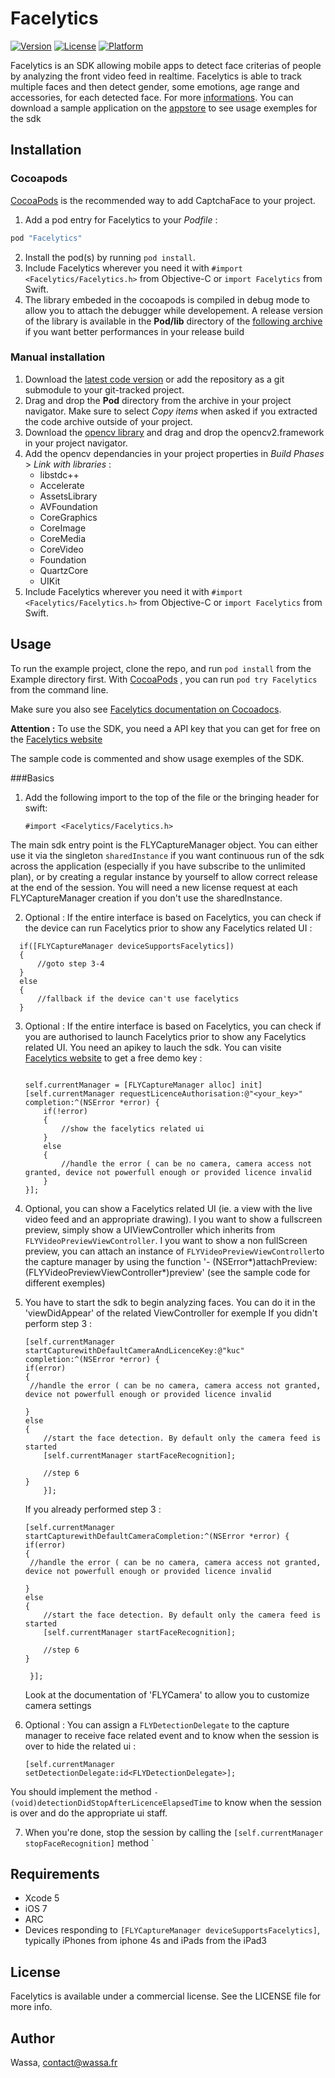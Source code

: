 # Facelytics

[![Version](https://img.shields.io/cocoapods/v/Facelytics.svg?style=flat)](http://cocoapods.org/pods/Facelytics)
[![License](https://img.shields.io/cocoapods/l/Facelytics.svg?style=flat)](http://cocoapods.org/pods/Facelytics)
[![Platform](https://img.shields.io/cocoapods/p/Facelytics.svg?style=flat)](http://cocoapods.org/pods/Facelytics)

Facelytics is an SDK allowing mobile apps to detect face criterias of people by analyzing the front video feed in realtime. Facelytics is able to track multiple faces and then detect gender, some emotions, age range and accessories, for each detected face. For more [informations](http://face-lytics.com). You can download a sample application on the [appstore](https://itunes.apple.com/ai/app/facelytics/id997764123) to see usage exemples for the sdk

## Installation

### Cocoapods

[CocoaPods](http://www.cocoapods.org) is the recommended way to add CaptchaFace to your project.

1. Add a pod entry for Facelytics to your *Podfile* :

```ruby
pod "Facelytics"
```

2. Install the pod(s) by running `pod install`.
3. Include Facelytics wherever you need it with `#import <Facelytics/Facelytics.h>` from Objective-C or `import Facelytics` from Swift.
4. The library embeded in the cocoapods is compiled in debug mode to allow you to attach the debugger while developement. A release version of the library is available in the **Pod/lib** directory of the [following archive](https://github.com/wassafr/Facelytics-ios/archive/master.zip) if you want better performances in your release build 

### Manual installation

1. Download the [latest code version](https://github.com/wassafr/Facelytics-ios/archive/master.zip) or add the repository as a git submodule to your git-tracked project.
2. Drag and drop the **Pod** directory from the archive in your project navigator. Make sure to select *Copy items* when asked if you extracted the code archive outside of your project.
3. Download the [opencv library](http://sourceforge.net/projects/opencvlibrary/files/opencv-ios/2.4.10/opencv2.framework.zip/download) and drag and drop the opencv2.framework in your project navigator.
4. Add the opencv dependancies in your project properties in *Build Phases* > *Link with libraries* :
    * libstdc++
    * Accelerate
    * AssetsLibrary
    * AVFoundation
    * CoreGraphics
    * CoreImage
    * CoreMedia
    * CoreVideo
    * Foundation
    * QuartzCore
    * UIKit
5. Include Facelytics wherever you need it with `#import <Facelytics/Facelytics.h>` from Objective-C or `import Facelytics` from Swift.




## Usage

To run the example project, clone the repo, and run `pod install` from the Example directory first. With [CocoaPods](http://www.cocoapods.org) , you can run `pod try Facelytics`
from the command line.

Make sure you also see [Facelytics documentation on Cocoadocs](http://cocoadocs.org/docsets/Faelytics).

**Attention :** To use the SDK, you need a API key that you can get for free on the [Facelytics website](http://face-lytics.com)

The sample code is commented and show usage exemples of the SDK.

###Basics
1. Add the following import to the top of the file or the bringing header for swift:

    ```
    #import <Facelytics/Facelytics.h>
    ```
The main sdk entry point is the FLYCaptureManager object. You can either use it via the singleton `sharedInstance` if you want continuous run of the sdk across the application (especially if you have subscribe to the unlimited plan), or by creating a regular instance by yourself to allow correct release at the end of the session. You will need a new license request at each FLYCaptureManager creation if you don't use the sharedInstance.
 
2. Optional : If the entire interface is based on Facelytics, you can check if the device can run Facelytics prior to show any Facelytics related UI :

  ```objc
    if([FLYCaptureManager deviceSupportsFacelytics])
    {
        //goto step 3-4
    }
    else
    {
        //fallback if the device can't use facelytics
    }
  ```
3. Optional : If the entire interface is based on Facelytics, you can check if you are authorised to launch Facelytics prior to show any Facelytics related UI. You need an apikey to lauch the sdk. You can visite  [Facelytics website](http://face-lytics.com) to get a free demo key :

    ```objc
    
    self.currentManager = [FLYCaptureManager alloc] init]
    [self.currentManager requestLicenceAuthorisation:@"<your_key>" completion:^(NSError *error) {
        if(!error)
        {
            //show the facelytics related ui
        }
        else
        {
            //handle the error ( can be no camera, camera access not granted, device not powerfull enough or provided licence invalid
        }
    }];
    ```

4. Optional, you can show a Facelytics related UI (ie. a view with the live video feed and an appropriate drawing). I you want to show a fullscreen preview, simply show a UIViewController which inherits from `FLYVideoPreviewViewController`. I you want to show a non fullScreen preview, you can attach an instance of `FLYVideoPreviewViewController`to the capture manager by using the function '- (NSError*)attachPreview:(FLYVideoPreviewViewController*)preview' (see the sample code for different exemples)
      
5. You have to start the sdk to begin analyzing faces. You can do it in the 'viewDidAppear' of the related ViewController for exemple
If you didn't perform step 3 :
   
   ```objc
   [self.currentManager startCapturewithDefaultCameraAndLicenceKey:@"kuc" completion:^(NSError *error) {
   if(error)
   {
    //handle the error ( can be no camera, camera access not granted, device not powerfull enough or provided licence invalid

   }
   else
   {
       //start the face detection. By default only the camera feed is started
       [self.currentManager startFaceRecognition];
       
       //step 6
   }
       }];
    ```
   
   If you already performed step 3 :
   
   ```objc
   [self.currentManager startCapturewithDefaultCameraCompletion:^(NSError *error) {
   if(error)
   {
    //handle the error ( can be no camera, camera access not granted, device not powerfull enough or provided licence invalid
   
   }
   else
   {
       //start the face detection. By default only the camera feed is started
       [self.currentManager startFaceRecognition];
       
       //step 6
   }
     
    }];
   ```
   Look at the documentation of 'FLYCamera' to allow you to customize camera settings
6. Optional : You can assign a `FLYDetectionDelegate` to the capture manager to receive face related event and to know when the session is over to hide the related ui :

    ```objc
    [self.currentManager setDetectionDelegate:id<FLYDetectionDelegate>];
    ```
You should implement the method `- (void)detectionDidStopAfterLicenceElapsedTime` to know when the session is over and do the appropriate ui staff.

7. When you're done, stop the session by calling the `[self.currentManager stopFaceRecognition]` method
`
 
## Requirements

* Xcode 5
* iOS 7
* ARC
* Devices responding to `[FLYCaptureManager deviceSupportsFacelytics]`, typically iPhones from iphone 4s and iPads from the iPad3

## License

Facelytics is available under a commercial license. See the LICENSE file for more info.

## Author

Wassa, contact@wassa.fr

